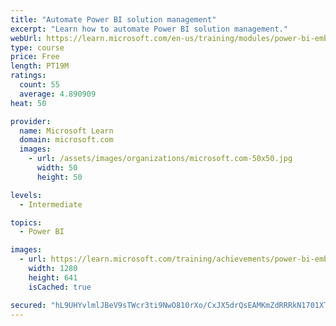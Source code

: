 ```yaml
---
title: "Automate Power BI solution management"
excerpt: "Learn how to automate Power BI solution management."
webUrl: https://learn.microsoft.com/en-us/training/modules/power-bi-embedded-automate/
type: course
price: Free
length: PT19M
ratings:
  count: 55
  average: 4.890909
heat: 50

provider:
  name: Microsoft Learn
  domain: microsoft.com
  images:
    - url: /assets/images/organizations/microsoft.com-50x50.jpg
      width: 50
      height: 50

levels:
  - Intermediate

topics:
  - Power BI

images:
  - url: https://learn.microsoft.com/training/achievements/power-bi-embedded-automate-social.png
    width: 1280
    height: 641
    isCached: true

secured: "hL9UHYvlmlJBeV9sTWcr3ti9NwO810rXo/CxJX5drQsEAMKmZdRRRkN1701XToreoSkhs73bW6mTHWeOg/66WAJupe7hZTp9WmAhe0g6U3PoS72iy+WhzAp9uNMaUfE7ok0iMafrkDtW2h6UegJnxVNIilZn0aGXjrdeMbW9v7CT3ICxa112euyblO28C48WBXkt2mWclAoMfqg4myoC3EhkMgc6d1InZcNCxQoCRpo6ReKHBAXq8zlJSCPfTKSSBuVX2mFWDdgEY6l4IYgvCzuz22D4hk+RiYmMFVeVPZ9lS55bGZKIqxkOA7J79ioWZwp7EYX5ykUnYeY6UeO5XEfaAdJ5Ch2dh6LnNaUWub+MKxEL+/Stb+7BAPSzLIaQ8bOwUWMMfJojG6UH5PZiCbDTmxkGISnt8sR3Mp6b1mw=;PXlbheQLqjDVLqQpbngU7w=="
---
```


